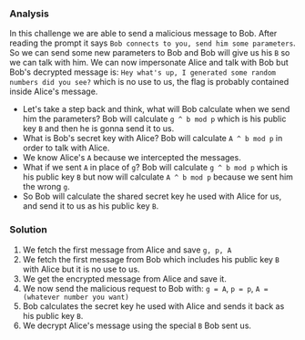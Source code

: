 ### Analysis
In this challenge we are able to send a malicious message to Bob. After reading the prompt it says `Bob connects to you, send him some parameters`. So we can send some new parameters to Bob and Bob will give us his `B` so we can talk with him. We can now impersonate Alice and talk with Bob but Bob's decrypted message is: `Hey what's up, I generated some random numbers did you see?` which is no use to us, the flag is probably contained inside Alice's message.

* Let's take a step back and think, what will Bob calculate when we send him the parameters? Bob will calculate `g ^ b mod p` which is his public key `B` and then he is gonna send it to us.
* What is Bob's secret key with Alice? Bob will calculate `A ^ b mod p` in order to talk with Alice.
* We know Alice's `A` because we intercepted the messages.
* What if we sent `A` in place of `g`? Bob will calculate `g ^ b mod p` which is his public key `B` but now will calculate `A ^ b mod p` because we sent him the wrong `g`.
* So Bob will calculate the shared secret key he used with Alice for us, and send it to us as his public key `B`.

### Solution
1. We fetch the first message from Alice and save `g, p, A`
2. We fetch the first message from Bob which includes his public key `B` with Alice but it is no use to us.
3. We get the encrypted message from Alice and save it.
4. We now send the malicious request to Bob with: `g = A`, `p = p`, `A = (whatever number you want)`
5. Bob calculates the secret key he used with Alice and sends it back as his public key `B`.
6. We decrypt Alice's message using the special `B` Bob sent us.
